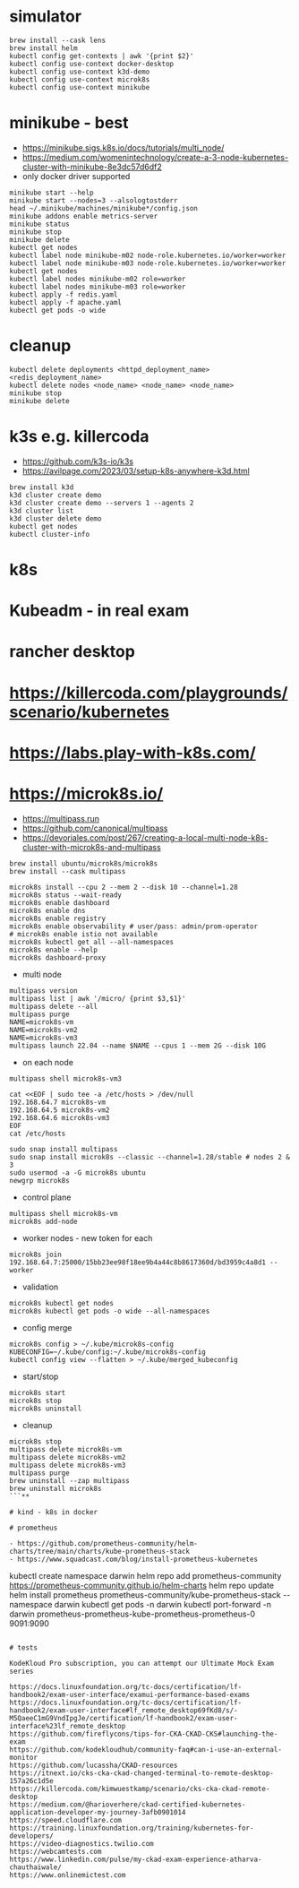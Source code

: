 # simulator

```
brew install --cask lens
brew install helm
kubectl config get-contexts | awk '{print $2}'
kubectl config use-context docker-desktop
kubectl config use-context k3d-demo
kubectl config use-context microk8s
kubectl config use-context minikube
```

# minikube - best

- https://minikube.sigs.k8s.io/docs/tutorials/multi_node/
- https://medium.com/womenintechnology/create-a-3-node-kubernetes-cluster-with-minikube-8e3dc57d6df2
- only docker driver supported

```
minikube start --help
minikube start --nodes=3 --alsologtostderr
head ~/.minikube/machines/minikube*/config.json
minikube addons enable metrics-server
minikube status
minikube stop
minikube delete
kubectl get nodes
kubectl label node minikube-m02 node-role.kubernetes.io/worker=worker
kubectl label node minikube-m03 node-role.kubernetes.io/worker=worker
kubectl get nodes
kubectl label nodes minikube-m02 role=worker
kubectl label nodes minikube-m03 role=worker
kubectl apply -f redis.yaml
kubectl apply -f apache.yaml
kubectl get pods -o wide
```

# cleanup

```
kubectl delete deployments <httpd_deployment_name> <redis_deployment_name>
kubectl delete nodes <node_name> <node_name> <node_name>
minikube stop
minikube delete
```

# k3s e.g. killercoda

- https://github.com/k3s-io/k3s
- https://avilpage.com/2023/03/setup-k8s-anywhere-k3d.html

```
brew install k3d
k3d cluster create demo
k3d cluster create demo --servers 1 --agents 2
k3d cluster list
k3d cluster delete demo
kubectl get nodes
kubectl cluster-info
```

# k8s

# Kubeadm - in real exam

# rancher desktop

# https://killercoda.com/playgrounds/scenario/kubernetes

# https://labs.play-with-k8s.com/

# https://microk8s.io/

- https://multipass.run
- https://github.com/canonical/multipass
- https://devoriales.com/post/267/creating-a-local-multi-node-k8s-cluster-with-microk8s-and-multipass

```
brew install ubuntu/microk8s/microk8s
brew install --cask multipass

microk8s install --cpu 2 --mem 2 --disk 10 --channel=1.28
microk8s status --wait-ready
microk8s enable dashboard
microk8s enable dns
microk8s enable registry
microk8s enable observability # user/pass: admin/prom-operator
# microk8s enable istio not available
microk8s kubectl get all --all-namespaces
microk8s enable --help
microk8s dashboard-proxy
```

- multi node

```
multipass version
multipass list | awk '/micro/ {print $3,$1}'
multipass delete --all
multipass purge
NAME=microk8s-vm
NAME=microk8s-vm2
NAME=microk8s-vm3
multipass launch 22.04 --name $NAME --cpus 1 --mem 2G --disk 10G
```

- on each node

```
multipass shell microk8s-vm3

cat <<EOF | sudo tee -a /etc/hosts > /dev/null
192.168.64.7 microk8s-vm
192.168.64.5 microk8s-vm2
192.168.64.6 microk8s-vm3
EOF
cat /etc/hosts

sudo snap install multipass
sudo snap install microk8s --classic --channel=1.28/stable # nodes 2 & 3
sudo usermod -a -G microk8s ubuntu
newgrp microk8s
```

- control plane

```
multipass shell microk8s-vm
microk8s add-node
```

- worker nodes - new token for each

```
microk8s join 192.168.64.7:25000/15bb23ee98f18ee9b4a44c8b8617360d/bd3959c4a8d1 --worker
```

- validation

```
microk8s kubectl get nodes
microk8s kubectl get pods -o wide --all-namespaces
```
- config merge
```
microk8s config > ~/.kube/microk8s-config
KUBECONFIG=~/.kube/config:~/.kube/microk8s-config
kubectl config view --flatten > ~/.kube/merged_kubeconfig
```

- start/stop

```
microk8s start
microk8s stop
microk8s uninstall
```

- cleanup

````
microk8s stop
multipass delete microk8s-vm
multipass delete microk8s-vm2
multipass delete microk8s-vm3
multipass purge
brew uninstall --zap multipass
brew uninstall microk8s
```**

# kind - k8s in docker

# prometheus

- https://github.com/prometheus-community/helm-charts/tree/main/charts/kube-prometheus-stack
- https://www.squadcast.com/blog/install-prometheus-kubernetes

````

kubectl create namespace darwin
helm repo add prometheus-community https://prometheus-community.github.io/helm-charts
helm repo update
helm install prometheus prometheus-community/kube-prometheus-stack --namespace darwin
kubectl get pods -n darwin
kubectl port-forward -n darwin prometheus-prometheus-kube-prometheus-prometheus-0 9091:9090

```

# tests

KodeKloud Pro subscription, you can attempt our Ultimate Mock Exam series

https://docs.linuxfoundation.org/tc-docs/certification/lf-handbook2/exam-user-interface/examui-performance-based-exams
https://docs.linuxfoundation.org/tc-docs/certification/lf-handbook2/exam-user-interface#lf_remote_desktop69fKd8/s/-M5QaeeC1mG9VndIpgJe/certification/lf-handbook2/exam-user-interface%23lf_remote_desktop
https://github.com/fireflycons/tips-for-CKA-CKAD-CKS#launching-the-exam
https://github.com/kodekloudhub/community-faq#can-i-use-an-external-monitor
https://github.com/lucassha/CKAD-resources
https://itnext.io/cks-cka-ckad-changed-terminal-to-remote-desktop-157a26c1d5e
https://killercoda.com/kimwuestkamp/scenario/cks-cka-ckad-remote-desktop
https://medium.com/@harioverhere/ckad-certified-kubernetes-application-developer-my-journey-3afb0901014
https://speed.cloudflare.com
https://training.linuxfoundation.org/training/kubernetes-for-developers/
https://video-diagnostics.twilio.com
https://webcamtests.com
https://www.linkedin.com/pulse/my-ckad-exam-experience-atharva-chauthaiwale/
https://www.onlinemictest.com
```

